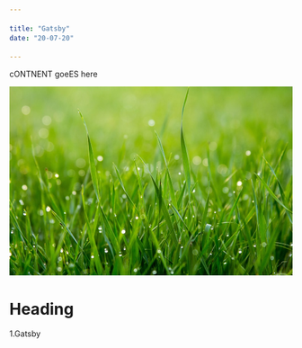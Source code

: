 ```yaml
---

title: "Gatsby"
date: "20-07-20"

---
```


cONTNENT goeES here

![](./grass.jpg)

<h1>Heading</h1>
1.Gatsby